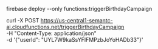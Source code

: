 firebase deploy --only functions:triggerBirthdayCampaign

curl -X POST https://us-central1-semantc-ai.cloudfunctions.net/triggerBirthdayCampaign \
  -H "Content-Type: application/json" \
  -d '{"userId": "UYL7W9kaSsYFIFMPzbJoYoHADb33"}'